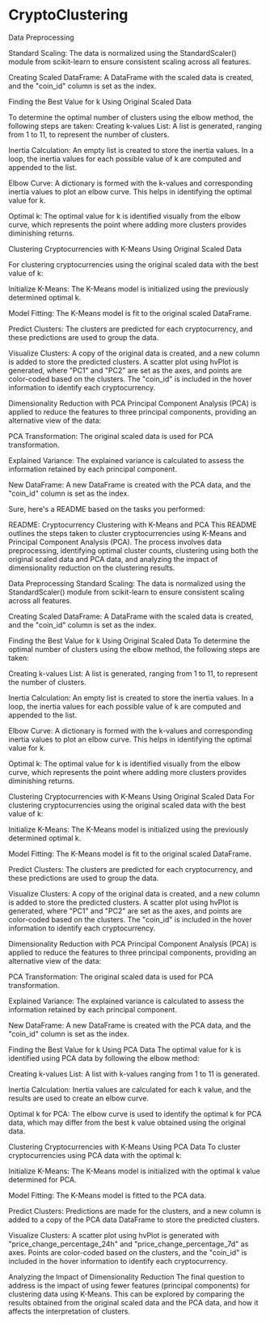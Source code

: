 # CryptoClustering
Data Preprocessing

Standard Scaling: The data is normalized using the StandardScaler() module from scikit-learn to ensure consistent scaling across all features.

Creating Scaled DataFrame: A DataFrame with the scaled data is created, and the "coin_id" column is set as the index.

Finding the Best Value for k Using Original Scaled Data

To determine the optimal number of clusters using the elbow method, the following steps are taken:
Creating k-values List: A list is generated, ranging from 1 to 11, to represent the number of clusters.

Inertia Calculation: An empty list is created to store the inertia values. In a loop, the inertia values for each possible value of k are computed and appended to the list.

Elbow Curve: A dictionary is formed with the k-values and corresponding inertia values to plot an elbow curve. This helps in identifying the optimal value for k.

Optimal k: The optimal value for k is identified visually from the elbow curve, which represents the point where adding more clusters provides diminishing returns.

Clustering Cryptocurrencies with K-Means Using Original Scaled Data

For clustering cryptocurrencies using the original scaled data with the best value of k:

Initialize K-Means: The K-Means model is initialized using the previously determined optimal k.

Model Fitting: The K-Means model is fit to the original scaled DataFrame.

Predict Clusters: The clusters are predicted for each cryptocurrency, and these predictions are used to group the data.

Visualize Clusters: A copy of the original data is created, and a new column is added to store the predicted clusters. A scatter plot using hvPlot is generated, where "PC1" and "PC2" are set as the axes, and points are color-coded based on the clusters. The "coin_id" is included in the hover information to identify each cryptocurrency.

Dimensionality Reduction with PCA
Principal Component Analysis (PCA) is applied to reduce the features to three principal components, providing an alternative view of the data:

PCA Transformation: The original scaled data is used for PCA transformation.

Explained Variance: The explained variance is calculated to assess the information retained by each principal component.

New DataFrame: A new DataFrame is created with the PCA data, and the "coin_id" column is set as the index.


Sure, here's a README based on the tasks you performed:

README: Cryptocurrency Clustering with K-Means and PCA
This README outlines the steps taken to cluster cryptocurrencies using K-Means and Principal Component Analysis (PCA). The process involves data preprocessing, identifying optimal cluster counts, clustering using both the original scaled data and PCA data, and analyzing the impact of dimensionality reduction on the clustering results.

Data Preprocessing
Standard Scaling: The data is normalized using the StandardScaler() module from scikit-learn to ensure consistent scaling across all features.

Creating Scaled DataFrame: A DataFrame with the scaled data is created, and the "coin_id" column is set as the index.

Finding the Best Value for k Using Original Scaled Data
To determine the optimal number of clusters using the elbow method, the following steps are taken:

Creating k-values List: A list is generated, ranging from 1 to 11, to represent the number of clusters.

Inertia Calculation: An empty list is created to store the inertia values. In a loop, the inertia values for each possible value of k are computed and appended to the list.

Elbow Curve: A dictionary is formed with the k-values and corresponding inertia values to plot an elbow curve. This helps in identifying the optimal value for k.

Optimal k: The optimal value for k is identified visually from the elbow curve, which represents the point where adding more clusters provides diminishing returns.

Clustering Cryptocurrencies with K-Means Using Original Scaled Data
For clustering cryptocurrencies using the original scaled data with the best value of k:

Initialize K-Means: The K-Means model is initialized using the previously determined optimal k.

Model Fitting: The K-Means model is fit to the original scaled DataFrame.

Predict Clusters: The clusters are predicted for each cryptocurrency, and these predictions are used to group the data.

Visualize Clusters: A copy of the original data is created, and a new column is added to store the predicted clusters. A scatter plot using hvPlot is generated, where "PC1" and "PC2" are set as the axes, and points are color-coded based on the clusters. The "coin_id" is included in the hover information to identify each cryptocurrency.

Dimensionality Reduction with PCA
Principal Component Analysis (PCA) is applied to reduce the features to three principal components, providing an alternative view of the data:

PCA Transformation: The original scaled data is used for PCA transformation.

Explained Variance: The explained variance is calculated to assess the information retained by each principal component.

New DataFrame: A new DataFrame is created with the PCA data, and the "coin_id" column is set as the index.

Finding the Best Value for k Using PCA Data
The optimal value for k is identified using PCA data by following the elbow method:

Creating k-values List: A list with k-values ranging from 1 to 11 is generated.

Inertia Calculation: Inertia values are calculated for each k value, and the results are used to create an elbow curve.

Optimal k for PCA: The elbow curve is used to identify the optimal k for PCA data, which may differ from the best k value obtained using the original data.

Clustering Cryptocurrencies with K-Means Using PCA Data
To cluster cryptocurrencies using PCA data with the optimal k:

Initialize K-Means: The K-Means model is initialized with the optimal k value determined for PCA.

Model Fitting: The K-Means model is fitted to the PCA data.

Predict Clusters: Predictions are made for the clusters, and a new column is added to a copy of the PCA data DataFrame to store the predicted clusters.

Visualize Clusters: A scatter plot using hvPlot is generated with "price_change_percentage_24h" and "price_change_percentage_7d" as axes. Points are color-coded based on the clusters, and the "coin_id" is included in the hover information to identify each cryptocurrency.

Analyzing the Impact of Dimensionality Reduction
The final question to address is the impact of using fewer features (principal components) for clustering data using K-Means. This can be explored by comparing the results obtained from the original scaled data and the PCA data, and how it affects the interpretation of clusters.
